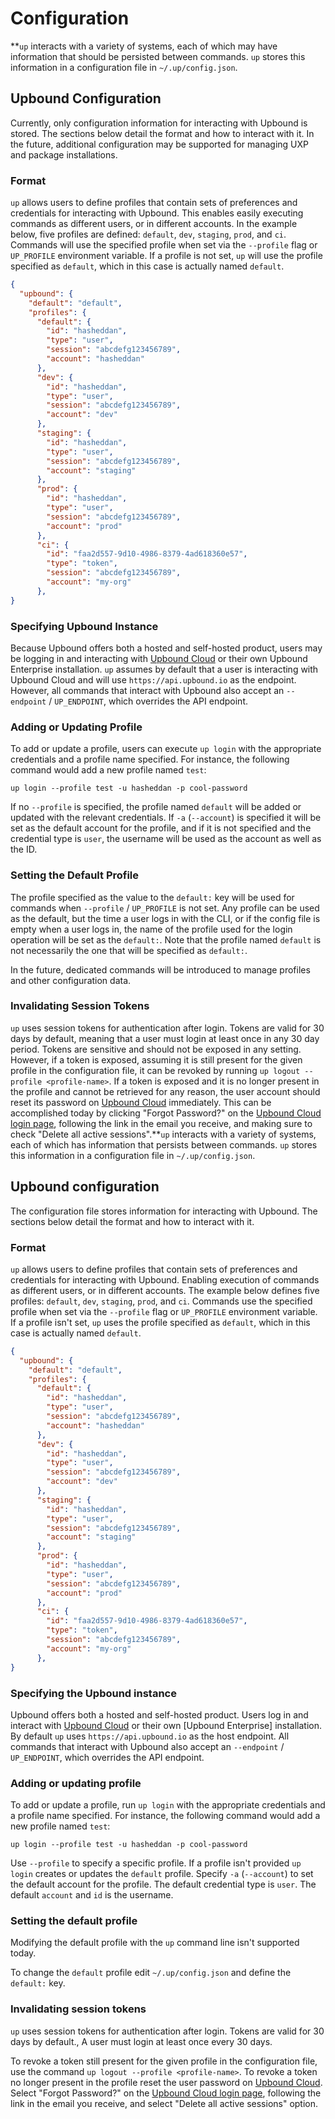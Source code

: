 # Configuration

**`up` interacts with a variety of systems, each of which may have information
that should be persisted between commands. `up` stores this information in a
configuration file in `~/.up/config.json`.

## Upbound Configuration

Currently, only configuration information for interacting with Upbound is
stored. The sections below detail the format and how to interact with it. In the
future, additional configuration may be supported for managing UXP and package
installations.

### Format

`up` allows users to define profiles that contain sets of preferences and
credentials for interacting with Upbound. This enables easily executing commands
as different users, or in different accounts. In the example below, five
profiles are defined: `default`, `dev`, `staging`, `prod`, and `ci`. Commands
will use the specified profile when set via the `--profile` flag or `UP_PROFILE`
environment variable. If a profile is not set, `up` will use the profile
specified as `default`, which in this case is actually named `default`.

```json
{
  "upbound": {
    "default": "default",
    "profiles": {
      "default": {
        "id": "hasheddan",
        "type": "user",
        "session": "abcdefg123456789",
        "account": "hasheddan"
      },
      "dev": {
        "id": "hasheddan",
        "type": "user",
        "session": "abcdefg123456789",
        "account": "dev"
      },
      "staging": {
        "id": "hasheddan",
        "type": "user",
        "session": "abcdefg123456789",
        "account": "staging"
      },
      "prod": {
        "id": "hasheddan",
        "type": "user",
        "session": "abcdefg123456789",
        "account": "prod"
      },
      "ci": {
        "id": "faa2d557-9d10-4986-8379-4ad618360e57",
        "type": "token",
        "session": "abcdefg123456789",
        "account": "my-org"
      },
}
```

### Specifying Upbound Instance

Because Upbound offers both a hosted and self-hosted product, users may be
logging in and interacting with [Upbound Cloud] or their own Upbound Enterprise
installation. `up` assumes by default that a user is interacting with Upbound
Cloud and will use `https://api.upbound.io` as the endpoint. However, all
commands that interact with Upbound also accept an `--endpoint` / `UP_ENDPOINT`,
which overrides the API endpoint.

### Adding or Updating Profile

To add or update a profile, users can execute `up login` with the appropriate
credentials and a profile name specified. For instance, the following command
would add a new profile named `test`:

```
up login --profile test -u hasheddan -p cool-password
```

If no `--profile` is specified, the profile named `default` will be added or
updated with the relevant credentials. If `-a` (`--account`) is specified it
will be set as the default account for the profile, and if it is not specified
and the credential type is `user`, the username will be used as the account as
well as the ID.

### Setting the Default Profile

The profile specified as the value to the `default:` key will be used for
commands when `--profile` / `UP_PROFILE` is not set. Any profile can be used as
the default, but the time a user logs in with the CLI, or if the config file is
empty when a user logs in, the name of the profile used for the login operation
will be set as the `default:`. Note that the profile named `default` is not
necessarily the one that will be specified as `default:`.

In the future, dedicated commands will be introduced to manage profiles and
other configuration data.

### Invalidating Session Tokens

`up` uses session tokens for authentication after login. Tokens are valid for 30
days by default, meaning that a user must login at least once in any 30 day
period. Tokens are sensitive and should not be exposed in any setting. However,
if a token is exposed, assuming it is still present for the given profile in the
configuration file, it can be revoked by running `up logout --profile
<profile-name>`. If a token is exposed and it is no longer present in the
profile and cannot be retrieved for any reason, the user account should reset
its password on [Upbound Cloud] immediately. This can be accomplished today by
clicking "Forgot Password?" on the [Upbound Cloud login page], following the
link in the email you receive, and making sure to check "Delete all active
sessions".**`up` interacts with a variety of systems, each of which has information
that persists between commands. `up` stores this information in a
configuration file in `~/.up/config.json`.

## Upbound configuration

The configuration file stores information for interacting with Upbound. The sections below detail the format and how to interact with it. 
### Format

`up` allows users to define profiles that contain sets of preferences and
credentials for interacting with Upbound. Enabling execution of commands
as different users, or in different accounts. The example below defines five profiles: `default`, `dev`, `staging`, `prod`, and `ci`. Commands
use the specified profile when set via the `--profile` flag or `UP_PROFILE`
environment variable. If a profile isn't set, `up` uses the profile
specified as `default`, which in this case is actually named `default`.

```json
{
  "upbound": {
    "default": "default",
    "profiles": {
      "default": {
        "id": "hasheddan",
        "type": "user",
        "session": "abcdefg123456789",
        "account": "hasheddan"
      },
      "dev": {
        "id": "hasheddan",
        "type": "user",
        "session": "abcdefg123456789",
        "account": "dev"
      },
      "staging": {
        "id": "hasheddan",
        "type": "user",
        "session": "abcdefg123456789",
        "account": "staging"
      },
      "prod": {
        "id": "hasheddan",
        "type": "user",
        "session": "abcdefg123456789",
        "account": "prod"
      },
      "ci": {
        "id": "faa2d557-9d10-4986-8379-4ad618360e57",
        "type": "token",
        "session": "abcdefg123456789",
        "account": "my-org"
      },
}
```

### Specifying the Upbound instance

Upbound offers both a hosted and self-hosted product. Users log in and interact with [Upbound Cloud] or their own [Upbound
Enterprise] installation. By default `up` uses `https://api.upbound.io` as the host endpoint.
All commands that interact with Upbound also accept an `--endpoint` /
`UP_ENDPOINT`, which overrides the API endpoint.

### Adding or updating profile

To add or update a profile, run `up login` with the appropriate
credentials and a profile name specified. For instance, the following command
would add a new profile named `test`:

```console
up login --profile test -u hasheddan -p cool-password
```

Use `--profile` to specify a specific profile. If a profile isn't provided `up login` creates or updates the `default` profile. 
Specify `-a` (`--account`) to set the default account for the profile. The default credential type is `user`. The default `account` and `id` is the username.

### Setting the default profile

Modifying the default profile with the `up` command line isn't supported today.

To change the `default` profile edit `~/.up/config.json` and define the `default:` key.

### Invalidating session tokens

`up` uses session tokens for authentication after login. Tokens are valid for 30
days by default., A user must login at least once every 30 days. 

To revoke a token still present for the given profile in the
configuration file, use the command `up logout --profile <profile-name>`. To revoke a token no longer present in the
profile reset the user password on [Upbound Cloud]. Select "Forgot Password?" on the [Upbound Cloud login page], following the
link in the email you receive, and select "Delete all active
sessions" option.

<!-- Named Links -->
[Upbound Cloud]: https://www.upbound.io/
[Upbound Cloud login page]: https://cloud.upbound.io/login
